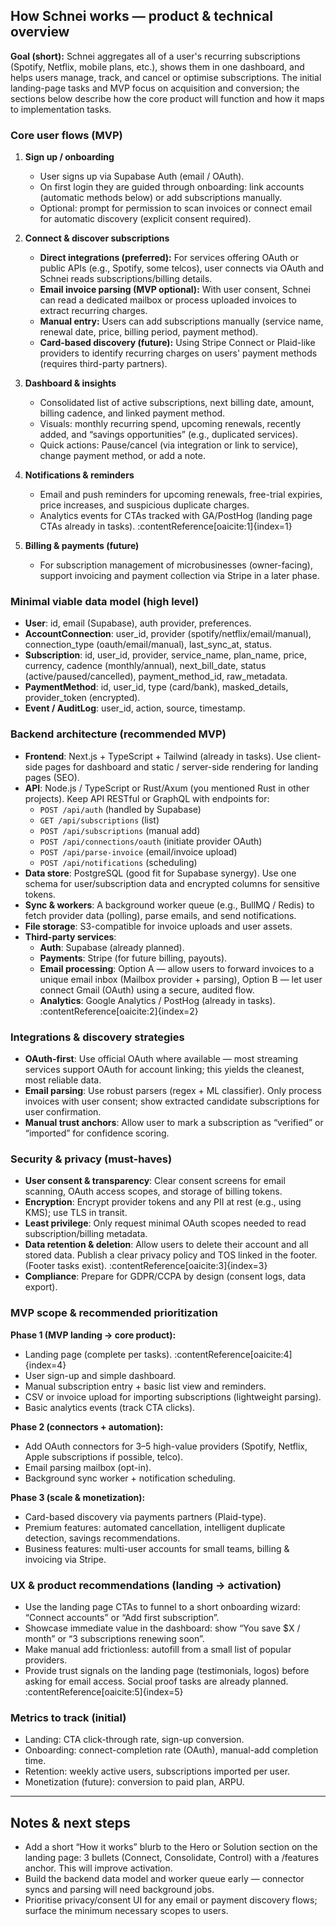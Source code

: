 ## How Schnei works — product & technical overview

**Goal (short):** Schnei aggregates all of a user's recurring subscriptions (Spotify, Netflix, mobile plans, etc.), shows them in one dashboard, and helps users manage, track, and cancel or optimise subscriptions. The initial landing-page tasks and MVP focus on acquisition and conversion; the sections below describe how the core product will function and how it maps to implementation tasks.

### Core user flows (MVP)
1. **Sign up / onboarding**
   - User signs up via Supabase Auth (email / OAuth).
   - On first login they are guided through onboarding: link accounts (automatic methods below) or add subscriptions manually.
   - Optional: prompt for permission to scan invoices or connect email for automatic discovery (explicit consent required).

2. **Connect & discover subscriptions**
   - **Direct integrations (preferred):** For services offering OAuth or public APIs (e.g., Spotify, some telcos), user connects via OAuth and Schnei reads subscriptions/billing details.
   - **Email invoice parsing (MVP optional):** With user consent, Schnei can read a dedicated mailbox or process uploaded invoices to extract recurring charges.
   - **Manual entry:** Users can add subscriptions manually (service name, renewal date, price, billing period, payment method).
   - **Card-based discovery (future):** Using Stripe Connect or Plaid-like providers to identify recurring charges on users' payment methods (requires third-party partners).

3. **Dashboard & insights**
   - Consolidated list of active subscriptions, next billing date, amount, billing cadence, and linked payment method.
   - Visuals: monthly recurring spend, upcoming renewals, recently added, and “savings opportunities” (e.g., duplicated services).
   - Quick actions: Pause/cancel (via integration or link to service), change payment method, or add a note.

4. **Notifications & reminders**
   - Email and push reminders for upcoming renewals, free-trial expiries, price increases, and suspicious duplicate charges.
   - Analytics events for CTAs tracked with GA/PostHog (landing page CTAs already in tasks). :contentReference[oaicite:1]{index=1}

5. **Billing & payments (future)**
   - For subscription management of microbusinesses (owner-facing), support invoicing and payment collection via Stripe in a later phase.

### Minimal viable data model (high level)
- **User**: id, email (Supabase), auth provider, preferences.
- **AccountConnection**: user_id, provider (spotify/netflix/email/manual), connection_type (oauth/email/manual), last_sync_at, status.
- **Subscription**: id, user_id, provider, service_name, plan_name, price, currency, cadence (monthly/annual), next_bill_date, status (active/paused/cancelled), payment_method_id, raw_metadata.
- **PaymentMethod**: id, user_id, type (card/bank), masked_details, provider_token (encrypted).
- **Event / AuditLog**: user_id, action, source, timestamp.

### Backend architecture (recommended MVP)
- **Frontend**: Next.js + TypeScript + Tailwind (already in tasks). Use client-side pages for dashboard and static / server-side rendering for landing pages (SEO).
- **API**: Node.js / TypeScript or Rust/Axum (you mentioned Rust in other projects). Keep API RESTful or GraphQL with endpoints for:
  - `POST /api/auth` (handled by Supabase)
  - `GET /api/subscriptions` (list)
  - `POST /api/subscriptions` (manual add)
  - `POST /api/connections/oauth` (initiate provider OAuth)
  - `POST /api/parse-invoice` (email/invoice upload)
  - `POST /api/notifications` (scheduling)
- **Data store**: PostgreSQL (good fit for Supabase synergy). Use one schema for user/subscription data and encrypted columns for sensitive tokens.
- **Sync & workers**: A background worker queue (e.g., BullMQ / Redis) to fetch provider data (polling), parse emails, and send notifications.
- **File storage**: S3-compatible for invoice uploads and user assets.
- **Third-party services**:
  - **Auth**: Supabase (already planned).
  - **Payments**: Stripe (for future billing, payouts).
  - **Email processing**: Option A — allow users to forward invoices to a unique email inbox (Mailbox provider + parsing), Option B — let user connect Gmail (OAuth) using a secure, audited flow.
  - **Analytics**: Google Analytics / PostHog (already in tasks). :contentReference[oaicite:2]{index=2}

### Integrations & discovery strategies
- **OAuth-first**: Use official OAuth where available — most streaming services support OAuth for account linking; this yields the cleanest, most reliable data.
- **Email parsing**: Use robust parsers (regex + ML classifier). Only process invoices with user consent; show extracted candidate subscriptions for user confirmation.
- **Manual trust anchors**: Allow user to mark a subscription as “verified” or “imported” for confidence scoring.

### Security & privacy (must-haves)
- **User consent & transparency**: Clear consent screens for email scanning, OAuth access scopes, and storage of billing tokens.
- **Encryption**: Encrypt provider tokens and any PII at rest (e.g., using KMS); use TLS in transit.
- **Least privilege**: Only request minimal OAuth scopes needed to read subscription/billing metadata.
- **Data retention & deletion**: Allow users to delete their account and all stored data. Publish a clear privacy policy and TOS linked in the footer. (Footer tasks exist). :contentReference[oaicite:3]{index=3}
- **Compliance**: Prepare for GDPR/CCPA by design (consent logs, data export).

### MVP scope & recommended prioritization
**Phase 1 (MVP landing → core product):**
- Landing page (complete per tasks). :contentReference[oaicite:4]{index=4}
- User sign-up and simple dashboard.
- Manual subscription entry + basic list view and reminders.
- CSV or invoice upload for importing subscriptions (lightweight parsing).
- Basic analytics events (track CTA clicks).

**Phase 2 (connectors + automation):**
- Add OAuth connectors for 3–5 high-value providers (Spotify, Netflix, Apple subscriptions if possible, telco).
- Email parsing mailbox (opt-in).
- Background sync worker + notification scheduling.

**Phase 3 (scale & monetization):**
- Card-based discovery via payments partners (Plaid-type).
- Premium features: automated cancellation, intelligent duplicate detection, savings recommendations.
- Business features: multi-user accounts for small teams, billing & invoicing via Stripe.

### UX & product recommendations (landing → activation)
- Use the landing page CTAs to funnel to a short onboarding wizard: “Connect accounts” or “Add first subscription”.
- Showcase immediate value in the dashboard: show “You save $X / month” or “3 subscriptions renewing soon”.
- Make manual add frictionless: autofill from a small list of popular providers.
- Provide trust signals on the landing page (testimonials, logos) before asking for email access. Social proof tasks are already planned. :contentReference[oaicite:5]{index=5}

### Metrics to track (initial)
- Landing: CTA click-through rate, sign-up conversion.
- Onboarding: connect-completion rate (OAuth), manual-add completion time.
- Retention: weekly active users, subscriptions imported per user.
- Monetization (future): conversion to paid plan, ARPU.

---

## Notes & next steps
- Add a short “How it works” blurb to the Hero or Solution section on the landing page: 3 bullets (Connect, Consolidate, Control) with a /features anchor. This will improve activation.
- Build the backend data model and worker queue early — connector syncs and parsing will need background jobs.
- Prioritise privacy/consent UI for any email or payment discovery flows; surface the minimum necessary scopes to users.

